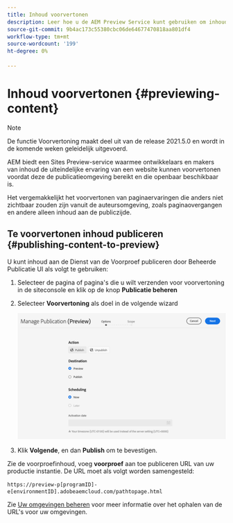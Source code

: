 ```yaml
---
title: Inhoud voorvertonen
description: Leer hoe u de AEM Preview Service kunt gebruiken om inhoud voor te vertonen voordat u live gaat.
source-git-commit: 9b4ac173c55380cbc06de64677470818aa801df4
workflow-type: tm+mt
source-wordcount: '199'
ht-degree: 0%

---
```



# Inhoud voorvertonen {#previewing-content}

>[!NOTE]
>
>De functie Voorvertoning maakt deel uit van de release 2021.5.0 en wordt in de komende weken geleidelijk uitgevoerd.

AEM biedt een Sites Preview-service waarmee ontwikkelaars en makers van inhoud de uiteindelijke ervaring van een website kunnen voorvertonen voordat deze de publicatieomgeving bereikt en die openbaar beschikbaar is.

Het vergemakkelijkt het voorvertonen van paginaervaringen die anders niet zichtbaar zouden zijn vanuit de auteursomgeving, zoals paginaovergangen en andere alleen inhoud aan de publiczijde.

## Te voorvertonen inhoud publiceren {#publishing-content-to-preview}

U kunt inhoud aan de Dienst van de Voorproef publiceren door Beheerde Publicatie UI als volgt te gebruiken:

1. Selecteer de pagina of pagina&#39;s die u wilt verzenden voor voorvertoning in de siteconsole en klik op de knop **Publicatie beheren**
1. Selecteer **Voorvertoning** als doel in de volgende wizard

   ![beheerde publicatie](/help/sites-cloud/authoring/assets/previewmanagedpublication.png)

1. Klik **Volgende**, en dan **Publish** om te bevestigen.

Zie de voorproefinhoud, voeg **voorproef** aan toe publiceren URL van uw productie instantie. De URL moet als volgt worden samengesteld:

```
https://preview-p[programID]-e[environmentID].adobeaemcloud.com/pathtopage.html
```

Zie [Uw omgevingen beheren](https://experienceleague.adobe.com/docs/experience-manager-cloud-manager/using/how-to-use/manage-your-environment.html?lang=en) voor meer informatie over het ophalen van de URL&#39;s voor uw omgevingen.

